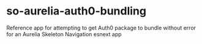 # so-aurelia-auth0-bundling
Reference app for attempting to get Auth0 package to bundle without error for an Aurelia Skeleton Navigation esnext app
